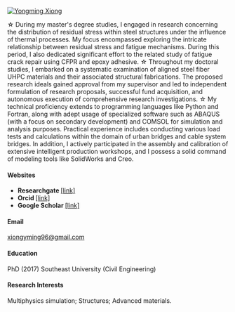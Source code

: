 

[![Yongming Xiong](https://img.shields.io/badge/YM_Xiong-github-blue?logo=github)](https://github.com/YM-Xiong)

☆ During my master's degree studies, I engaged in research concerning the distribution of residual stress within steel structures under the influence of thermal processes. My focus encompassed exploring the intricate relationship between residual stress and fatigue mechanisms. During this period, I also dedicated significant effort to the related study of fatigue crack repair using CFPR and epoxy adhesive.
☆ Throughout my doctoral studies, I embarked on a systematic examination of aligned steel fiber UHPC materials and their associated structural fabrications. The proposed research ideals gained approval from my supervisor and led to independent formulation of research proposals, successful fund acquisition, and autonomous execution of comprehensive research investigations.
☆ My technical proficiency extends to programming languages like Python and Fortran, along with adept usage of specialized software such as ABAQUS (with a focus on secondary development) and COMSOL for simulation and analysis purposes. Practical experience includes conducting various load tests and calculations within the domain of urban bridges and cable system bridges. In addition, I actively participated in the assembly and calibration of extensive intelligent production workshops, and I possess a solid command of modeling tools like SolidWorks and Creo.

#### Websites
- <strong> Researchgate </strong>[[link]](https://www.researchgate.net/profile/Yongming-Xiong-xiongyongming-2)
- <strong> Orcid </strong>[[link]](https://orcid.org/my-orcid?orcid=0000-0002-0216-7440)
- <strong> Google Scholar </strong>[[link]](https://scholar.google.com/citations?hl=en&user=w7YrBf4AAAAJ&view_op=list_works&sortby=pubdate)

#### Email
xiongyming96@gmail.com

#### Education
 PhD (2017) Southeast University (Civil Engineering)

#### Research Interests
Multiphysics simulation; Structures; Advanced materials.

